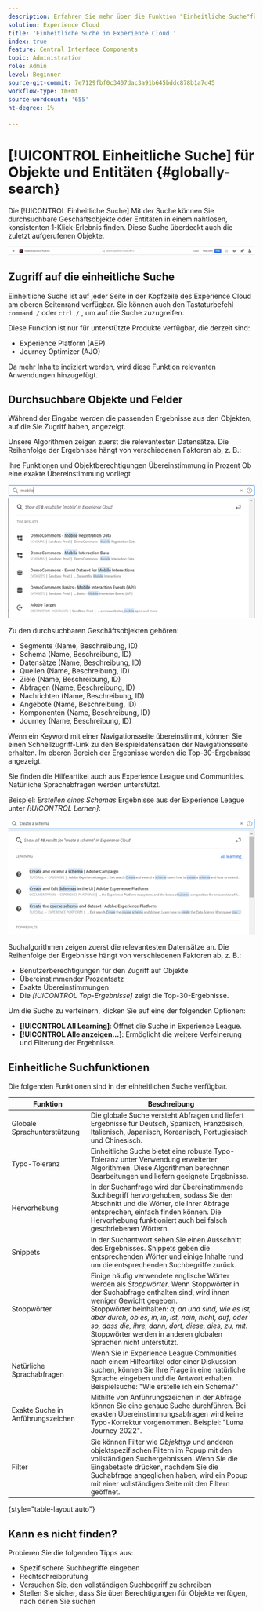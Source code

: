 ```yaml
---
description: Erfahren Sie mehr über die Funktion "Einheitliche Suche"für bestimmte Anwendungen in Experience Cloud.
solution: Experience Cloud
title: 'Einheitliche Suche in Experience Cloud '
index: true
feature: Central Interface Components
topic: Administration
role: Admin
level: Beginner
source-git-commit: 7e7129fbf0c3407dac3a91b645bddc878b1a7d45
workflow-type: tm+mt
source-wordcount: '655'
ht-degree: 1%

---
```



# [!UICONTROL Einheitliche Suche] für Objekte und Entitäten {#globally-search}

Die [!UICONTROL Einheitliche Suche] Mit der Suche können Sie durchsuchbare Geschäftsobjekte oder Entitäten in einem nahtlosen, konsistenten 1-Klick-Erlebnis finden. Diese Suche überdeckt auch die zuletzt aufgerufenen Objekte.

![Globale Suche nach Objekten und Entitäten](assets/platform-search.png)

## Zugriff auf die einheitliche Suche

Einheitliche Suche ist auf jeder Seite in der Kopfzeile des Experience Cloud am oberen Seitenrand verfügbar. Sie können auch den Tastaturbefehl `command /` oder `ctrl /` , um auf die Suche zuzugreifen.

Diese Funktion ist nur für unterstützte Produkte verfügbar, die derzeit sind:

* Experience Platform (AEP)
* Journey Optimizer (AJO)

Da mehr Inhalte indiziert werden, wird diese Funktion relevanten Anwendungen hinzugefügt.

## Durchsuchbare Objekte und Felder

Während der Eingabe werden die passenden Ergebnisse aus den Objekten, auf die Sie Zugriff haben, angezeigt.

Unsere Algorithmen zeigen zuerst die relevantesten Datensätze. Die Reihenfolge der Ergebnisse hängt von verschiedenen Faktoren ab, z. B.:

Ihre Funktionen und Objektberechtigungen Übereinstimmung in Prozent Ob eine exakte Übereinstimmung vorliegt

![Einheitliche Suche in Experience Cloud](assets/unified-search-results.png)

Zu den durchsuchbaren Geschäftsobjekten gehören:

* Segmente (Name, Beschreibung, ID)
* Schema (Name, Beschreibung, ID)
* Datensätze (Name, Beschreibung, ID)
* Quellen (Name, Beschreibung, ID)
* Ziele (Name, Beschreibung, ID)
* Abfragen (Name, Beschreibung, ID)
* Nachrichten (Name, Beschreibung, ID)
* Angebote (Name, Beschreibung, ID)
* Komponenten (Name, Beschreibung, ID)
* Journey (Name, Beschreibung, ID)

Wenn ein Keyword mit einer Navigationsseite übereinstimmt, können Sie einen Schnellzugriff-Link zu den Beispieldatensätzen der Navigationsseite erhalten. Im oberen Bereich der Ergebnisse werden die Top-30-Ergebnisse angezeigt.

Sie finden die Hilfeartikel auch aus Experience League und Communities. Natürliche Sprachabfragen werden unterstützt.

Beispiel: _Erstellen eines Schemas_ Ergebnisse aus der Experience League unter _[!UICONTROL Lernen]_:

![Einheitliche Suche in der Experience Cloud-Hilfe](assets/unified-search-learning.png)

Suchalgorithmen zeigen zuerst die relevantesten Datensätze an. Die Reihenfolge der Ergebnisse hängt von verschiedenen Faktoren ab, z. B.:

* Benutzerberechtigungen für den Zugriff auf Objekte
* Übereinstimmender Prozentsatz
* Exakte Übereinstimmungen
* Die _[!UICONTROL Top-Ergebnisse]_ zeigt die Top-30-Ergebnisse.

Um die Suche zu verfeinern, klicken Sie auf eine der folgenden Optionen:

* **[!UICONTROL All Learning]**: Öffnet die Suche in Experience League.
* **[!UICONTROL Alle anzeigen...]**: Ermöglicht die weitere Verfeinerung und Filterung der Ergebnisse.

## Einheitliche Suchfunktionen

Die folgenden Funktionen sind in der einheitlichen Suche verfügbar.

| Funktion | Beschreibung |
| ------- | ------- |
| Globale Sprachunterstützung | Die globale Suche versteht Abfragen und liefert Ergebnisse für Deutsch, Spanisch, Französisch, Italienisch, Japanisch, Koreanisch, Portugiesisch und Chinesisch. |
| Typo-Toleranz | Einheitliche Suche bietet eine robuste Typo-Toleranz unter Verwendung erweiterter Algorithmen. Diese Algorithmen berechnen Bearbeitungen und liefern geeignete Ergebnisse. |
| Hervorhebung | In der Suchanfrage wird der übereinstimmende Suchbegriff hervorgehoben, sodass Sie den Abschnitt und die Wörter, die Ihrer Abfrage entsprechen, einfach finden können. Die Hervorhebung funktioniert auch bei falsch geschriebenen Wörtern. |
| Snippets | In der Suchantwort sehen Sie einen Ausschnitt des Ergebnisses. Snippets geben die entsprechenden Wörter und einige Inhalte rund um die entsprechenden Suchbegriffe zurück. |
| Stoppwörter | Einige häufig verwendete englische Wörter werden als _Stoppwörter_. Wenn Stoppwörter in der Suchabfrage enthalten sind, wird ihnen weniger Gewicht gegeben. <br>Stoppwörter beinhalten: _a, an und sind, wie es ist, aber durch, ob es, in, in, ist, nein, nicht, auf, oder so, dass die, ihre, dann, dort, diese, dies, zu, mit_. <br>Stoppwörter werden in anderen globalen Sprachen nicht unterstützt. |
| Natürliche Sprachabfragen | Wenn Sie in Experience League Communities nach einem Hilfeartikel oder einer Diskussion suchen, können Sie Ihre Frage in eine natürliche Sprache eingeben und die Antwort erhalten. Beispielsuche: &quot;Wie erstelle ich ein Schema?&quot; |
| Exakte Suche in Anführungszeichen | Mithilfe von Anführungszeichen in der Abfrage können Sie eine genaue Suche durchführen. Bei exakten Übereinstimmungsabfragen wird keine Typo-Korrektur vorgenommen. Beispiel: &quot;Luma Journey 2022&quot;. |
| Filter | Sie können Filter wie _Objekttyp_ und anderen objektspezifischen Filtern im Popup mit den vollständigen Suchergebnissen. Wenn Sie die Eingabetaste drücken, nachdem Sie die Suchabfrage angeglichen haben, wird ein Popup mit einer vollständigen Seite mit den Filtern geöffnet. |

{style=&quot;table-layout:auto&quot;}

## Kann es nicht finden?

Probieren Sie die folgenden Tipps aus:

* Spezifischere Suchbegriffe eingeben
* Rechtschreibprüfung
* Versuchen Sie, den vollständigen Suchbegriff zu schreiben
* Stellen Sie sicher, dass Sie über Berechtigungen für Objekte verfügen, nach denen Sie suchen











